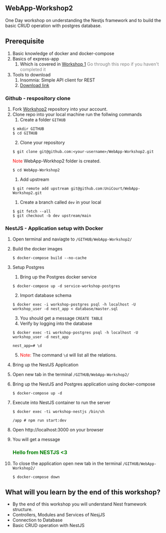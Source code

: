 ## WebApp-Workshop2

One Day workshop on understanding the Nestjs framework and to build the basic CRUD operation with postgres database.

## Prerequisite
1. Basic knowledge of docker and docker-compose
2. Basics of express-app
   1. Which is covered in [Workshop 1](https://github.com/UniCourt/WebApp-Workshop1) <span style="color:gray">Go through this repo if you haven't completed it</span>
3. Tools to download
   1. Insomnia: Simple API client for REST
   2. [Download link](https://insomnia.rest/download)
   
### Github - respository clone
1. Fork [Workshop2](https://github.com/UniCourt/WebApp-Workshop2) repository into your account.
2. Clone repo into your local machine run the follwing commands
   1. Create a folder `GITHUB` 
   ```
   $ mkdir GITHUB
   $ cd GITHUB
   ```
   2. Clone your repository 
   ```
   $ git clone git@github.com:<your-username>/WebApp-Workshop2.git
   ```
   <span style="color:red">Note</span> WebApp-Workhop2 folder is created. 
   ```
   $ cd WebApp-Workshop2
   ```
   1. Add upstream
   ```
   $ git remote add upstream git@github.com:UniCourt/WebApp-Workshop2.git
   ```
   1. Create a branch called `dev` in your local
   ```
   $ git fetch --all
   $ git checkout -b dev upstream/main
   ```

### NestJS - Application setup with Docker
1. Open terminal and naviagte to `/GITHUB/WebApp-Workshop2/`
2. Build the docker images
   ```
   $ docker-compose build --no-cache
   ```
3. Setup Postgres
   1. Bring up the Postgres docker service
   ```
   $ docker-compose up -d service-workshop-postgres
   ```
   2. Import database schema
   ```
   $ docker exec -i workshop-postgres psql -h localhost -U workshop_user -d nest_app < database/master.sql
   ```
   3. You should get a message `CREATE TABLE`
   4. Verify by logging into the database
   ```
   $ docker exec -ti workshop-postgres psql -h localhost -U workshop_user -d nest_app

   nest_app=# \d
   ```
   5. <span style="color:red">Note: </span> The command `\d` will list all the relations.
4. Bring up the NestJS Application
5. Open new tab in the terminal `/GITHUB/WebApp-Workshop2/`
6. Bring up the NestJS and Postgres application using docker-compose
   ```
   $ docker-compose up -d
   ```
7. Execute into NestJS container to run the server
   ```
   $ docker exec -ti workshop-nestjs /bin/sh

   /app # npm run start:dev
   ```
8. Open http://localhost:3000 on your browser
9. You will get a message
   <h3><span style="color:green;">Hello from NESTJS <3</h3>

10. To close the application open new tab in the terminal `/GITHUB/WebApp-Workshop2/`
    ```
    $ docker-compose down
    ```

## What will you learn by the end of this workshop?
- By the end of this workshop you will understand Nest framework structure.
- Controllers, Modules and Services of NesjJS
- Connection to Database
- Basic CRUD operation with NestJS